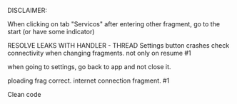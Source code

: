 
DISCLAIMER:

When clicking on tab "Servicos" after entering other fragment, go to the start (or have some indicator)


RESOLVE LEAKS WITH HANDLER - THREAD 
Settings button crashes
check connectivity when changing fragments. not only on resume #1

when going to settings, go back to app and not close it.


ploading frag correct.
internet connection fragment. #1

Clean code
